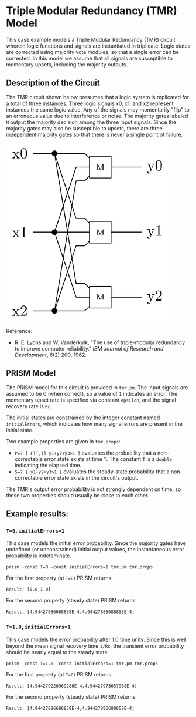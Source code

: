 # Triple Modular Redundancy (TMR) Model

This case example models a Triple Modular Redundancy (TMR) circuit
wherein logic functions and signals are instantiated in triplicate. 
Logic states are corrected using majority vote modules, so that a 
single error can be corrected. In this model we assume that all signals
are susceptible to momentary upsets, including the majority outputs.


## Description of the Circuit


The TMR circuit shown below presumes that a logic system is replicated for a total 
of three instances. Three logic signals x0, x1, and x2 represent instances
the same logic value. Any of the signals may momentarily "flip" to an 
erroneous value due to interference or noise. The majority gates labeled `M`
output the majority decision among the three input signals. Since the majority 
gates may also be susceptible to upsets, there are three independent majority 
gates so that there is never a single point of failure.

![Majority TMR circuit.](../../../Media/MajorityTMR.png)

Reference:

* R. E. Lyons and W. Vanderkulk, "The use of triple-modular redundancy to improve
computer reliability." *IBM Journal of Research and Development*, 6(2):200, 1962.

## PRISM Model

The PRISM model for this circuit is provided in 
`tmr.pm`. The input signals are assumed to be 0 (when correct),
so a value of `1` indicates an error. The momentary upset rate
is specified via constant `epsilon`, and the signal recovery rate
is `Rc`. 

The initial states are constrained by the integer
constant named `initialErrors`, which indicates how
many signal errors are present in the initial state.

Two example properties are given in `tmr.props`:

* `P=? [ F[T,T] y1+y2+y3>1 ]`  evaluates the probability 
that a non-correctable error state exists at time `T`. The
constant `T` is a `double` indicating the elapsed time.
* `S=? [ y1+y2+y3>1 ]` evaluates the steady-state probability
that a non-correctable error state exists in the circuit's
output.

The TMR's output error probability is not strongly dependent on 
time, so these two properties should usually be close to each other.


## Example results:


### `T=0`, `initialErrors=1`

This case models the initial error probability. Since the majority 
gates have undefined (or unconstrained) initial output values, 
the instantaneous error probability is indeteminate. 

```
prism -const T=0 -const initialErrors=1 tmr.pm tmr.props
```

For the first property (at `T=0`) PRISM returns:

```
Result: [0.0,1.0]
```

For the second property (steady state) PRISM returns:

```
Result: [4.94427886688858E-4,4.94427886688858E-4]
```

### `T=1.0`, `initialErrors=1`

This case models the error probability after 1.0 time units.
Since this is well beyond the mean signal recovery time `1/Rc`,
the transient error probability should be nearly equal to the steady
state.

```
prism -const T=1.0 -const initialErrors=1 tmr.pm tmr.props
```

For the first property (at `T=0`) PRISM returns:

```
Result: [4.944279220969286E-4,4.94427973657968E-4]
```

For the second property (steady state) PRISM returns:

```
Result: [4.94427886688858E-4,4.94427886688858E-4]
```

